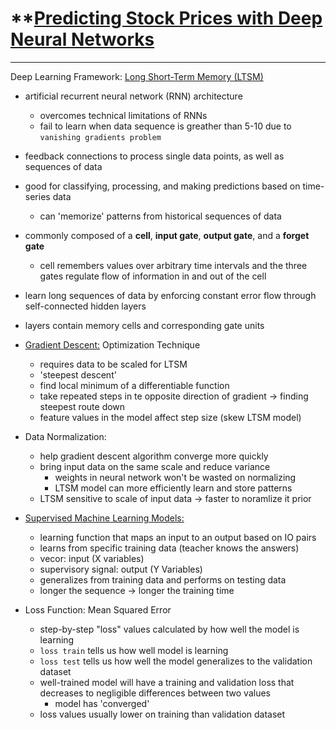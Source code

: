 # **[Predicting Stock Prices with Deep Neural Networks](https://www.alphavantage.co/academy/#ai-for-finance)
---
Deep Learning Framework: [Long Short-Term Memory (LTSM)](https://en.wikipedia.org/wiki/Long_short-term_memory)
- artificial recurrent neural network (RNN) architecture 
    - overcomes technical limitations of RNNs
    - fail to learn when data sequence is greather than 5-10 due to `vanishing gradients problem`
- feedback connections to process single data points, as well as sequences of data
- good for classifying, processing, and making predictions based on time-series data 
    - can 'memorize' patterns from historical sequences of data 
- commonly composed of a **cell**, **input gate**, **output gate**, and a **forget gate**
    - cell remembers values over arbitrary time intervals and the three gates regulate flow of information in and out of the cell 
- learn long sequences of data by enforcing constant error flow through self-connected hidden layers 
- layers contain memory cells and corresponding gate units 

    
- [Gradient Descent:](https://en.wikipedia.org/wiki/Gradient_descent) Optimization Technique
    - requires data to be scaled for LTSM
    - 'steepest descent'
    - find local minimum of a differentiable function 
    - take repeated steps in te opposite direction of gradient -> finding steepest route down 
    - feature values in the model affect step size (skew LTSM model)
    
    
- Data Normalization: 
    - help gradient descent algorithm converge more quickly 
    - bring input data on the same scale and reduce variance 
        - weights in neural network won't be wasted on normalizing
        - LTSM model can more efficiently learn and store patterns 
    - LTSM sensitive to scale of input data -> faster to noramlize it prior 
    
    
- [Supervised Machine Learning Models:](https://en.wikipedia.org/wiki/Supervised_learning)
    - learning function that maps an input to an output based on IO pairs 
    - learns from specific training data (teacher knows the answers)
    - vecor: input (X variables)
    - supervisory signal: output (Y Variables)
    - generalizes from training data and performs on testing data
    - longer the sequence -> longer the training time 
    
    
- Loss Function: Mean Squared Error
    - step-by-step "loss" values calculated by how well the model is learning 
    - `loss train` tells us how well model is learning 
    - `loss test` tells us how well the model generalizes to the validation dataset
    -  well-trained model will have a training and validation loss that decreases to negligible differences between two values 
        - model has 'converged'
    - loss values usually lower on training than validation dataset 
    
    
    